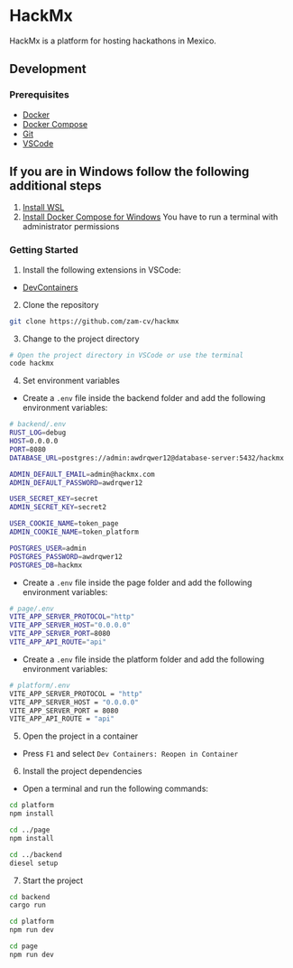 # HackMx

HackMx is a platform for hosting hackathons in Mexico.

## Development

### Prerequisites

- [Docker](https://docs.docker.com/engine/install/)
- [Docker Compose](https://docs.docker.com/compose/install/)
- [Git](https://git-scm.com/downloads)
- [VSCode](https://code.visualstudio.com/download)

## If you are in Windows follow the following additional steps

1. [Install WSL](https://learn.microsoft.com/es-es/windows/wsl/install/)
2. [Install Docker Compose for Windows](https://www.ionos.com/digitalguide/server/configuration/install-docker-compose-on-windows/) You have to run a terminal with administrator permissions

### Getting Started

1. Install the following extensions in VSCode:

- [DevContainers](https://marketplace.visualstudio.com/items?itemName=ms-vscode-remote.remote-containers)

2. Clone the repository

```bash
git clone https://github.com/zam-cv/hackmx
```

3. Change to the project directory

```bash
# Open the project directory in VSCode or use the terminal
code hackmx
```

4. Set environment variables

- Create a `.env` file inside the backend folder and add the following environment variables:

```bash
# backend/.env
RUST_LOG=debug
HOST=0.0.0.0
PORT=8080
DATABASE_URL=postgres://admin:awdrqwer12@database-server:5432/hackmx

ADMIN_DEFAULT_EMAIL=admin@hackmx.com
ADMIN_DEFAULT_PASSWORD=awdrqwer12

USER_SECRET_KEY=secret
ADMIN_SECRET_KEY=secret2

USER_COOKIE_NAME=token_page
ADMIN_COOKIE_NAME=token_platform

POSTGRES_USER=admin
POSTGRES_PASSWORD=awdrqwer12
POSTGRES_DB=hackmx
```

- Create a `.env` file inside the page folder and add the following environment variables:

```bash
# page/.env
VITE_APP_SERVER_PROTOCOL="http"
VITE_APP_SERVER_HOST="0.0.0.0"
VITE_APP_SERVER_PORT=8080
VITE_APP_API_ROUTE="api"
```

- Create a `.env` file inside the platform folder and add the following environment variables:

```bash
# platform/.env
VITE_APP_SERVER_PROTOCOL = "http"
VITE_APP_SERVER_HOST = "0.0.0.0"
VITE_APP_SERVER_PORT = 8080
VITE_APP_API_ROUTE = "api"
```

5. Open the project in a container

- Press `F1` and select `Dev Containers: Reopen in Container`

6. Install the project dependencies

- Open a terminal and run the following commands:

```bash
cd platform
npm install

cd ../page
npm install

cd ../backend
diesel setup
```

7. Start the project

```bash
cd backend
cargo run
```

```bash
cd platform
npm run dev
```

```bash
cd page
npm run dev
```

